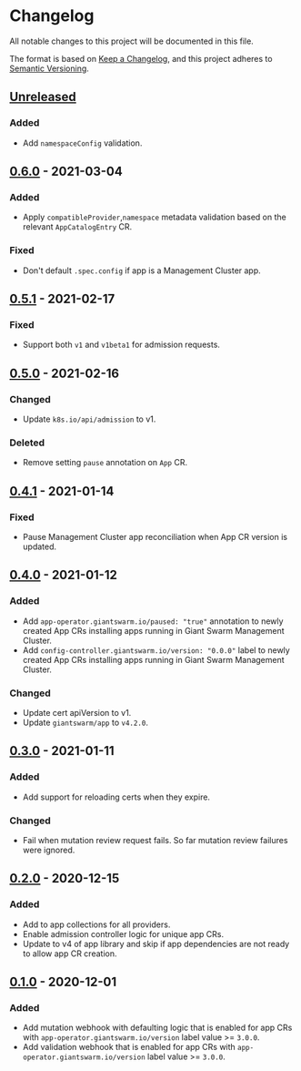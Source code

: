 # Changelog

All notable changes to this project will be documented in this file.

The format is based on [Keep a Changelog](https://keepachangelog.com/en/1.0.0/),
and this project adheres to [Semantic Versioning](https://semver.org/spec/v2.0.0.html).

## [Unreleased]

### Added

- Add `namespaceConfig` validation.

## [0.6.0] - 2021-03-04

### Added

- Apply `compatibleProvider`,`namespace` metadata validation based on the relevant `AppCatalogEntry` CR.

### Fixed

- Don't default `.spec.config` if app is a Management Cluster app.

## [0.5.1] - 2021-02-17

### Fixed

- Support both `v1` and `v1beta1` for admission requests.

## [0.5.0] - 2021-02-16

### Changed

- Update `k8s.io/api/admission` to v1.

### Deleted

- Remove setting `pause` annotation on `App` CR.

## [0.4.1] - 2021-01-14

### Fixed

- Pause Management Cluster app reconciliation when App CR version is updated.

## [0.4.0] - 2021-01-12

### Added

- Add `app-operator.giantswarm.io/paused: "true"` annotation to newly created
  App CRs installing apps running in Giant Swarm Management Cluster.
- Add `config-controller.giantswarm.io/version: "0.0.0"` label to newly created
  App CRs installing apps running in Giant Swarm Management Cluster.

### Changed

- Update cert apiVersion to v1.
- Update `giantswarm/app` to `v4.2.0`.

## [0.3.0] - 2021-01-11

### Added

- Add support for reloading certs when they expire.

### Changed

- Fail when mutation review request fails. So far mutation review failures were
  ignored.

## [0.2.0] - 2020-12-15

### Added

- Add to app collections for all providers.
- Enable admission controller logic for unique app CRs.
- Update to v4 of app library and skip if app dependencies are not ready to
allow app CR creation.

## [0.1.0] - 2020-12-01

### Added

- Add mutation webhook with defaulting logic that is enabled for app CRs with
`app-operator.giantswarm.io/version` label value >= `3.0.0`.
- Add validation webhook that is enabled for app CRs with
`app-operator.giantswarm.io/version` label value >= `3.0.0`.

[Unreleased]: https://github.com/giantswarm/app-admission-controller/compare/v0.6.0...HEAD
[0.6.0]: https://github.com/giantswarm/app-admission-controller/compare/v0.5.1...v0.6.0
[0.5.1]: https://github.com/giantswarm/app-admission-controller/compare/v0.5.0...v0.5.1
[0.5.0]: https://github.com/giantswarm/app-admission-controller/compare/v0.4.1...v0.5.0
[0.4.1]: https://github.com/giantswarm/app-admission-controller/compare/v0.4.0...v0.4.1
[0.4.0]: https://github.com/giantswarm/app-admission-controller/compare/v0.3.0...v0.4.0
[0.3.0]: https://github.com/giantswarm/app-admission-controller/compare/v0.2.0...v0.3.0
[0.2.0]: https://github.com/giantswarm/app-admission-controller/compare/v0.1.0...v0.2.0
[0.1.0]: https://github.com/giantswarm/app-admission-controller/releases/tag/v0.1.0
